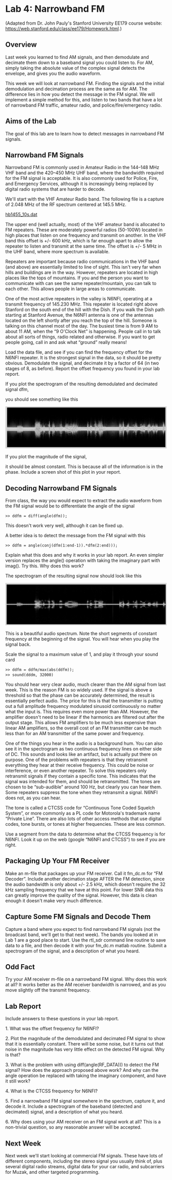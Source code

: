 # Lab 4: Narrowband FM
(Adapted from Dr. John Pauly's Stanford University EE179 course website: https://web.stanford.edu/class/ee179/Homework.html.)

## Overview

Last week you learned to find AM signals, and then demodulate and decimate them down to a baseband signal you could listen to. For AM, simply taking the absolute value of the complex signal detects the envelope, and gives you the audio waveform.

This week we will look at narrowband FM. Finding the signals and the initial demodulation and decimation process are the same as for AM. The difference lies in how you detect the message in the FM signal. We will implement a simple method for this, and listen to two bands that have a lot of narrowband FM traffic, amateur radio, and police/fire/emergency radio.

## Aims of the Lab

The goal of this lab are to learn how to detect messages in narrowband FM signals.

## Narrowband FM Signals

Narrowband FM is commonly used in Amateur Radio in the 144–148 MHz VHF band and the 420–450 MHz UHF band, where the bandwidth required for the FM signal is acceptable. It is also commonly used for Police, Fire, and Emergency Services, although it is increasingly being replaced by digital radio systems that are harder to decode.

We'll start with the VHF Amateur Radio band. The following file is a capture of 2.048 MHz of the RF spectrum centered at 145.5 MHz.

[hb1455\_10s.dat](hb1455_10s.dat)

The upper end (well actually, most) of the VHF amateur band is allocated to FM repeaters. These are moderately powerful radios (50-100W) located in high places that listen on one frequency and transmit on another. In the VHF band this offset is +/- 600 kHz, which is far enough apart to allow the repeater to listen and transmit at the same time. The offset is +/- 5 MHz in the UHF band, where more spectrum is available.

Repeaters are important because radio communications in the VHF band (and above) are essentially limited to line of sight. This isn't very far when hills and buildings are in the way. However, repeaters are located in high places like the tops of mountains. If you and the person you want to communicate with can see the same repeater/mountain, you can talk to each other. This allows people in large areas to communicate.

One of the most active repeaters in the valley is N6NFI, operating at a transmit frequency of 145.230 MHz. This repeater is located right above Stanford on the south end of the hill with the Dish. If you walk the Dish path starting at Stanford Avenue, the N6NFI antenna is one of the antennas located on the left shortly after you reach the top of the hill. Someone is talking on this channel most of the day. The busiest time is from 9 AM to about 11 AM, when the “9 O'Clock Net” is happening. People call in to talk about all sorts of things, radio related and otherwise. If you want to get people going, call in and ask what “ground” really means!

Load the data file, and see if you can find the frequency offset for the N6NFI repeater. It is the strongest signal in the data, so it should be pretty obvious. Demodulate the signal, and decimate it by a factor of 64 (in two stages of 8, as before). Report the offset frequency you found in your lab report.

If you plot the spectrogram of the resulting demodulated and decimated signal dfm,

you should see something like this

![](graphics/fmd.png)

If you plot the magnitude of the signal,

it should be almost constant. This is because all of the information is in the phase. Include a screen shot of this plot in your report.

## Decoding Narrowband FM Signals

From class, the way you would expect to extract the audio waveform from the FM signal would be to differentiate the angle of the signal

```
>> ddfm = diff(angle(dfm));
```

This doesn't work very well, although it can be fixed up.

A better idea is to detect the message from the FM signal with this

```
>> ddfm = angle(conj(dfm(1:end-1)).*dfm(2:end)));
```


Explain what this does and why it works in your lab report. An even simpler version replaces the angle() operation with taking the imaginary part with imag(). Try this. Why does this work?

The spectrogram of the resulting signal now should look like this

![](graphics/fmdd.png)

This is a beautiful audio spectrum. Note the short segments of constant frequency at the beginning of the signal. You will hear when you play the signal back.

Scale the signal to a maximum value of 1, and play it through your sound card

```
>> ddfm = ddfm/max(abs(ddfm));
>> sound(dddm, 32000)
```

You should hear very clear audio, much clearer than the AM signal from last week. This is the reason FM is so widely used. If the signal is above a threshold so that the phase can be accurately determined, the result is essentially perfect audio. The price for this is that the transmitter is putting out a full amplitude frequency modulated sinusoid continuously no matter what the input is. This requires even more power than AM. However, the amplifier doesn't need to be linear if the harmonics are filtered out after the output stage. This allows FM amplifiers to be much less expensive than linear AM amplifiers, so the overall cost of an FM transmitter can be much less than for an AM transmitter of the same power and frequency.

One of the things you hear in the audio is a background hum. You can also see it in the spectrogram as two continuous frequency lines on either side of DC. This sounds and looks like an artifact, but is actually put there on purpose. One of the problems with repeaters is that they retransmit everything they hear at their receive frequency. This could be noise or interference, or even another repeater. To solve this repeaters only retransmit signals if they contain a specific tone. This indicates that the signal was intended for them, and should be retransmitted. The tones are chosen to be “sub-audible” around 100 Hz, but clearly you can hear them. Some repeaters suppress the tone when they retransmit a signal. N6NFI does not, as you can hear.

The tone is called a CTCSS code for “Continuous Tone Coded Squelch System”, or more commonly as a PL code for Motorola's trademark name “Private Line”. There are also lots of other access methods that use digital codes, tone bursts, or tones at higher frequencies. These are less common.

Use a segment from the data to determine what the CTCSS frequency is for N6NFI. Look it up on the web (google “N6NFI and CTCSS”) to see if you are right.

## Packaging Up Your FM Receiver

Make an m-file that packages up your FM receiver. Call it fm\_dc.m for “FM Decoder”. Include another decimation stage AFTER the FM detection, since the audio bandwidth is only about +/- 2.5 kHz, which doesn't require the 32 kHz sampling frequency that we have at this point. For lower SNR data this can greatly improve the quality of the signal. However, this data is clean enough it doesn't make very much difference.

## Capture Some FM Signals and Decode Them

Capture a band where you expect to find narrowband FM signals (not the broadcast band, we'll get to that next week). The bands you looked at in Lab 1 are a good place to start. Use the rtl\_sdr command line routine to save data to a file, and then decode it with your fm\_dc.m matlab routine. Submit a spectrogram of the signal, and a description of what you heard.

## Odd Fact

Try your AM receiver m-file on a narrowband FM signal. Why does this work at all? It works better as the AM receiver bandwidth is narrowed, and as you move slightly off the transmit frequency.

## Lab Report

Include answers to these questions in your lab report.

1\. What was the offset frequency for N6NFI?

2\. Plot the magnitude of the demodulated and decimated FM signal to show that it is essentially constant. There will be some noise, but it turns out that noise in the magnitude has very little effect on the detected FM signal. Why is that?

3\. What is the problem with using diff(angle(RF\_DATA))) to detect the FM signal? How does the approach proposed above work? And why can the angle operation be replaced with taking the imaginary component, and have it still work?

4\. What is the CTCSS frequency for N6NFI?

5\. Find a narrowband FM signal somewhere in the spectrum, capture it, and decode it. Include a spectrogram of the baseband (detected and decimated) signal, and a description of what you heard.

6\. Why does using your AM receiver on an FM signal work at all? This is a non-trivial question, so any reasonable answer will be accepted.

## Next Week

Next week we'll start looking at commercial FM signals. These have lots of different components, including the stereo signal you usually think of, plus several digital radio streams, digital data for your car radio, and subcarriers for Muzak, and other targeted programming.